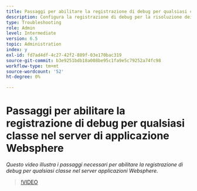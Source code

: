```yaml
---
title: Passaggi per abilitare la registrazione di debug per qualsiasi classe nel server dell'applicazione WebSphere
description: Configura la registrazione di debug per la risoluzione dei problemi relativi al server applicazioni WebSphere
type: Troubleshooting
role: Admin
level: Intermediate
version: 6.5
topic: Administration
index: y
exl-id: fd7ad4df-4c27-42f2-889f-03e170bac319
source-git-commit: b3e9251bdb18a008be95c1fa9e5c79252a74fc98
workflow-type: tm+mt
source-wordcount: '52'
ht-degree: 0%

---
```


# Passaggi per abilitare la registrazione di debug per qualsiasi classe nel server di applicazione Websphere

*Questo video illustra i passaggi necessari per abilitare la registrazione di debug per qualsiasi classe nel server applicazioni Websphere.*

>[!VIDEO](https://video.tv.adobe.com/v/335523?quality=12&learn=on)
